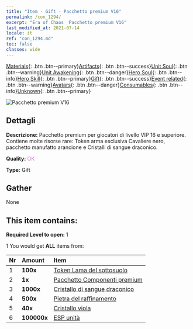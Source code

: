 ```yaml
---
title: "Item - Gift - Pacchetto premium V16"
permalink: /con_1294/
excerpt: "Era of Chaos  Pacchetto premium V16"
last_modified_at: 2021-07-14
locale: it
ref: "con_1294.md"
toc: false
classes: wide
---
```

 [Materials](/ItemsIT/){: .btn .btn--primary}[Artifacts](/ItemsIT/Artifacts/){: .btn .btn--success}[Unit Soul](/ItemsIT/UnitSoul/){: .btn .btn--warning}[Unit Awakening](/ItemsIT/UnitAwakening/){: .btn .btn--danger}[Hero Soul](/ItemsIT/HeroSoul/){: .btn .btn--info}[Hero Skill](/ItemsIT/HeroSkill/){: .btn .btn--primary}[Gift](/ItemsIT/Gift/){: .btn .btn--success}[Event related](/ItemsIT/Events/){: .btn .btn--warning}[Avatars](/ItemsIT/Avatars/){: .btn .btn--danger}[Consumables](/ItemsIT/Consumables/){: .btn .btn--info}[Unknown](/ItemsIT/Unknown/){: .btn .btn--primary}

 ![Pacchetto premium V16](/images/t/i_905001.png)

## Dettagli
 **Descrizione:** Pacchetto premium per giocatori di livello VIP 16 e superiore. Contiene molte risorse rare: Token arma esclusiva Cavaliere nero, pacchetto manufatto arancione e Cristalli di sangue draconico.

 **Quality:** <span style="color: #DA70D6">OK</span>

 **Type:** Gift

## Gather

  None

## This item contains:

 **Required Level to open:** 1

 1 You would get **ALL** items  from:

  | Nr | Amount |     Item    |
  |:---|:-------|:------------|
  | 1 |  **100x** | [Token Lama del sottosuolo](/ItemsIT/con_979/) |  | 
  | 2 |  **1x** | [Pacchetto Componenti premium](/ItemsIT/con_1363/) |  | 
  | 3 |  **1000x** | [Cristallo di sangue draconico](/ItemsIT/con_879/) |  | 
  | 4 |  **500x** | [Pietra del raffinamento](/ItemsIT/con_814/) |  | 
  | 5 |  **40x** | [Cristallo viola](/ItemsIT/con_720/) |  | 
  | 6 |  **100000x** | [ESP unità](/ItemsIT/con_902/) |  | 
